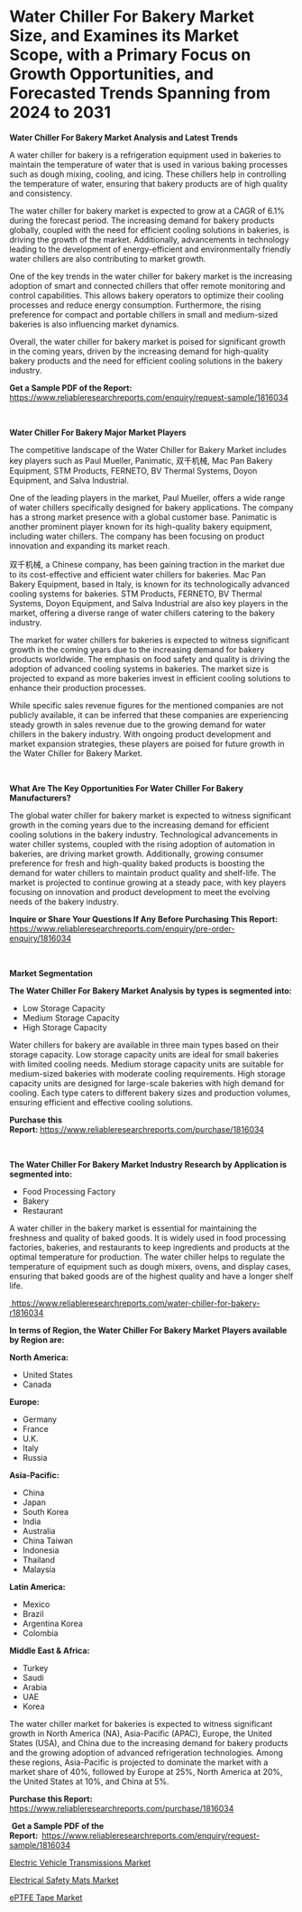 <p><h1>Water Chiller For Bakery Market Size, and Examines its Market Scope, with a Primary Focus on Growth Opportunities, and Forecasted Trends Spanning from 2024 to 2031</h1></p><p><strong>Water Chiller For Bakery Market Analysis and Latest Trends</strong></p>
<p><p>A water chiller for bakery is a refrigeration equipment used in bakeries to maintain the temperature of water that is used in various baking processes such as dough mixing, cooling, and icing. These chillers help in controlling the temperature of water, ensuring that bakery products are of high quality and consistency.</p><p>The water chiller for bakery market is expected to grow at a CAGR of 6.1% during the forecast period. The increasing demand for bakery products globally, coupled with the need for efficient cooling solutions in bakeries, is driving the growth of the market. Additionally, advancements in technology leading to the development of energy-efficient and environmentally friendly water chillers are also contributing to market growth.</p><p>One of the key trends in the water chiller for bakery market is the increasing adoption of smart and connected chillers that offer remote monitoring and control capabilities. This allows bakery operators to optimize their cooling processes and reduce energy consumption. Furthermore, the rising preference for compact and portable chillers in small and medium-sized bakeries is also influencing market dynamics.</p><p>Overall, the water chiller for bakery market is poised for significant growth in the coming years, driven by the increasing demand for high-quality bakery products and the need for efficient cooling solutions in the bakery industry.</p></p>
<p><strong>Get a Sample PDF of the Report:&nbsp;</strong> <a href="https://www.reliableresearchreports.com/enquiry/request-sample/1816034">https://www.reliableresearchreports.com/enquiry/request-sample/1816034</a></p>
<p>&nbsp;</p>
<p><strong>Water Chiller For Bakery Major Market Players</strong></p>
<p><p>The competitive landscape of the Water Chiller for Bakery Market includes key players such as Paul Mueller, Panimatic, 双千机械, Mac Pan Bakery Equipment, STM Products, FERNETO, BV Thermal Systems, Doyon Equipment, and Salva Industrial.</p><p>One of the leading players in the market, Paul Mueller, offers a wide range of water chillers specifically designed for bakery applications. The company has a strong market presence with a global customer base. Panimatic is another prominent player known for its high-quality bakery equipment, including water chillers. The company has been focusing on product innovation and expanding its market reach.</p><p>双千机械, a Chinese company, has been gaining traction in the market due to its cost-effective and efficient water chillers for bakeries. Mac Pan Bakery Equipment, based in Italy, is known for its technologically advanced cooling systems for bakeries. STM Products, FERNETO, BV Thermal Systems, Doyon Equipment, and Salva Industrial are also key players in the market, offering a diverse range of water chillers catering to the bakery industry.</p><p>The market for water chillers for bakeries is expected to witness significant growth in the coming years due to the increasing demand for bakery products worldwide. The emphasis on food safety and quality is driving the adoption of advanced cooling systems in bakeries. The market size is projected to expand as more bakeries invest in efficient cooling solutions to enhance their production processes.</p><p>While specific sales revenue figures for the mentioned companies are not publicly available, it can be inferred that these companies are experiencing steady growth in sales revenue due to the growing demand for water chillers in the bakery industry. With ongoing product development and market expansion strategies, these players are poised for future growth in the Water Chiller for Bakery Market.</p></p>
<p>&nbsp;</p>
<p><strong>What Are The Key Opportunities For Water Chiller For Bakery Manufacturers?</strong></p>
<p><p>The global water chiller for bakery market is expected to witness significant growth in the coming years due to the increasing demand for efficient cooling solutions in the bakery industry. Technological advancements in water chiller systems, coupled with the rising adoption of automation in bakeries, are driving market growth. Additionally, growing consumer preference for fresh and high-quality baked products is boosting the demand for water chillers to maintain product quality and shelf-life. The market is projected to continue growing at a steady pace, with key players focusing on innovation and product development to meet the evolving needs of the bakery industry.</p></p>
<p><strong>Inquire or Share Your Questions If Any Before Purchasing This Report:</strong> <a href="https://www.reliableresearchreports.com/enquiry/pre-order-enquiry/1816034">https://www.reliableresearchreports.com/enquiry/pre-order-enquiry/1816034</a></p>
<p>&nbsp;</p>
<p><strong>Market Segmentation</strong></p>
<p><strong>The Water Chiller For Bakery Market Analysis by types is segmented into:</strong></p>
<p><ul><li>Low Storage Capacity</li><li>Medium Storage Capacity</li><li>High Storage Capacity</li></ul></p>
<p><p>Water chillers for bakery are available in three main types based on their storage capacity. Low storage capacity units are ideal for small bakeries with limited cooling needs. Medium storage capacity units are suitable for medium-sized bakeries with moderate cooling requirements. High storage capacity units are designed for large-scale bakeries with high demand for cooling. Each type caters to different bakery sizes and production volumes, ensuring efficient and effective cooling solutions.</p></p>
<p><strong>Purchase this Report:&nbsp;</strong><a href="https://www.reliableresearchreports.com/purchase/1816034">https://www.reliableresearchreports.com/purchase/1816034</a></p>
<p>&nbsp;</p>
<p><strong>The Water Chiller For Bakery Market Industry Research by Application is segmented into:</strong></p>
<p><ul><li>Food Processing Factory</li><li>Bakery</li><li>Restaurant</li></ul></p>
<p><p>A water chiller in the bakery market is essential for maintaining the freshness and quality of baked goods. It is widely used in food processing factories, bakeries, and restaurants to keep ingredients and products at the optimal temperature for production. The water chiller helps to regulate the temperature of equipment such as dough mixers, ovens, and display cases, ensuring that baked goods are of the highest quality and have a longer shelf life.</p></p>
<p><a href="https://www.reliableresearchreports.com/water-chiller-for-bakery-r1816034">&nbsp;https://www.reliableresearchreports.com/water-chiller-for-bakery-r1816034</a></p>
<p><strong>In terms of Region, the Water Chiller For Bakery Market Players available by Region are:</strong></p>
<p>
    <p> <strong> North America: </strong>
        <ul>
            <li>United States</li>
            <li>Canada</li>
        </ul>
        </p> 
    <p> <strong> Europe: </strong>
        <ul>
            <li>Germany</li>
            <li>France</li>
            <li>U.K.</li>
            <li>Italy</li>
            <li>Russia</li>
        </ul>
        </p> 
    <p> <strong> Asia-Pacific: </strong>
        <ul>
            <li>China</li>
            <li>Japan</li>
            <li>South Korea</li>
            <li>India</li>
            <li>Australia</li>
            <li>China Taiwan</li>
            <li>Indonesia</li>
            <li>Thailand</li>
            <li>Malaysia</li>
        </ul>
        </p> 
    <p> <strong> Latin America: </strong>
        <ul>
            <li>Mexico</li>
            <li>Brazil</li>
            <li>Argentina Korea</li>
            <li>Colombia</li>
        </ul>
        </p> 
    <p> <strong> Middle East & Africa: </strong>
        <ul>
            <li>Turkey</li>
            <li>Saudi</li>
            <li>Arabia</li>
            <li>UAE</li>
            <li>Korea</li>
        </ul>
    </p>
    </p>
<p><p>The water chiller market for bakeries is expected to witness significant growth in North America (NA), Asia-Pacific (APAC), Europe, the United States (USA), and China due to the increasing demand for bakery products and the growing adoption of advanced refrigeration technologies. Among these regions, Asia-Pacific is projected to dominate the market with a market share of 40%, followed by Europe at 25%, North America at 20%, the United States at 10%, and China at 5%.</p></p>
<p><strong>Purchase this Report: </strong><a href="https://www.reliableresearchreports.com/purchase/1816034">https://www.reliableresearchreports.com/purchase/1816034</a></p>
<p>&nbsp;<strong>Get a Sample PDF of the Report:&nbsp;&nbsp;</strong><a href="https://www.reliableresearchreports.com/enquiry/request-sample/1816034">https://www.reliableresearchreports.com/enquiry/request-sample/1816034</a></p>
<p><strong></strong></p>
<p><p><a href="https://www.linkedin.com/pulse/electric-vehicle-transmissions-market-size-reflecting-forecast-nafse?trackingId=%2FJWzsCpLUfNDXARdEPI9yA%3D%3D">Electric Vehicle Transmissions Market</a></p><p><a href="https://www.linkedin.com/pulse/electrical-safety-mats-market-analysis-sze-forecasted-period-le0xf?trackingId=a6M8Vaa65pH92wHBhMyNvw%3D%3D">Electrical Safety Mats Market</a></p><p><a href="https://www.linkedin.com/pulse/eptfe-tape-market-research-report-provides-critical-insights-z2ude?trackingId=n90sjggglKLFCHPA0jI1eA%3D%3D">ePTFE Tape Market</a></p></p>
